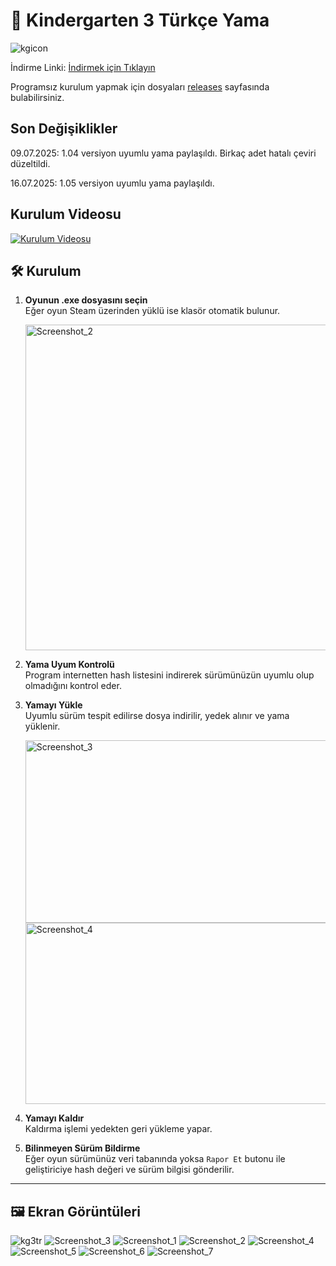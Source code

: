 # 🍎 Kindergarten 3 Türkçe Yama
![kgicon](https://github.com/user-attachments/assets/8d06cd48-04b1-47fe-bab6-013c30654d79)

İndirme Linki: [İndirmek için Tıklayın](https://github.com/SkipperSkipTR/Kindergarten3-TR/releases/download/Kurulum/Kindergarten3_TR.exe)

Programsız kurulum yapmak için dosyaları [releases](https://github.com/SkipperSkipTR/Kindergarten3-TR/releases) sayfasında bulabilirsiniz.

## Son Değişiklikler
09.07.2025: 1.04 versiyon uyumlu yama paylaşıldı. Birkaç adet hatalı çeviri düzeltildi.

16.07.2025: 1.05 versiyon uyumlu yama paylaşıldı.

## Kurulum Videosu

[![Kurulum Videosu](https://img.youtube.com/vi/TC74xzAWhWU/0.jpg)](https://www.youtube.com/watch?v=TC74xzAWhWU)

## 🛠️ Kurulum

1. **Oyunun .exe dosyasını seçin**  
   Eğer oyun Steam üzerinden yüklü ise klasör otomatik bulunur.

   <img width="1216" height="521" alt="Screenshot_2" src="https://github.com/user-attachments/assets/a24f245f-a3db-4009-ada6-bcbb1c9108e5" />

3. **Yama Uyum Kontrolü**  
   Program internetten hash listesini indirerek sürümünüzün uyumlu olup olmadığını kontrol eder.

5. **Yamayı Yükle**  
   Uyumlu sürüm tespit edilirse dosya indirilir, yedek alınır ve yama yüklenir.
   
   <img width="485" height="292" alt="Screenshot_3" src="https://github.com/user-attachments/assets/3402ca6c-2c77-4e11-8677-2569ed5ea02a" />
   <img width="623" height="290" alt="Screenshot_4" src="https://github.com/user-attachments/assets/da8e65ac-22f2-4bfa-92f4-ae4ef6d71acc" />

7. **Yamayı Kaldır**  
   Kaldırma işlemi yedekten geri yükleme yapar.

8. **Bilinmeyen Sürüm Bildirme**  
   Eğer oyun sürümünüz veri tabanında yoksa `Rapor Et` butonu ile geliştiriciye hash değeri ve sürüm bilgisi gönderilir.

---

## 🖼️ Ekran Görüntüleri

![kg3tr](https://github.com/user-attachments/assets/af7a89cc-a02e-4b79-80a6-a679e73ead18)
![Screenshot_3](https://github.com/user-attachments/assets/c095b2d8-2da6-4a6f-a535-35653ea9bd32)
![Screenshot_1](https://github.com/user-attachments/assets/258f6ebd-9c11-4935-8e45-1cdf5acc01f9)
![Screenshot_2](https://github.com/user-attachments/assets/64a313a5-9354-4620-bae3-64606ee908d9)
![Screenshot_4](https://github.com/user-attachments/assets/82359e2f-b4f0-4a0d-afb4-98e305d43821)
![Screenshot_5](https://github.com/user-attachments/assets/3256e16e-caf8-4498-bcc7-ed8f9599b7fa)
![Screenshot_6](https://github.com/user-attachments/assets/c5f97bb3-84cc-41a7-9b36-e25d6db3775d)
![Screenshot_7](https://github.com/user-attachments/assets/f862261f-bb99-4c17-80b7-62734d0369db)
